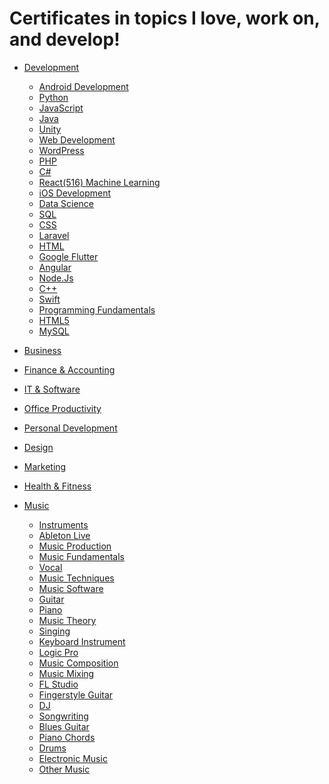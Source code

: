 # Certificates in topics I love, work on, and develop!

- [Development]()
  - [Android Development]()
  - [Python]()
  - [JavaScript]()
  - [Java]()
  - [Unity]()
  - [Web Development]()
  - [WordPress]()
  - [PHP]()
  - [C#]()
  - [React(516) Machine Learning]()
  - [iOS Development]()
  - [Data Science]()
  - [SQL]()
  - [CSS]()
  - [Laravel]()
  - [HTML]()
  - [Google Flutter]()
  - [Angular]()
  - [Node.Js]()
  - [C++]()
  - [Swift]()
  - [Programming Fundamentals]()
  - [HTML5]()
  - [MySQL]()

  


- [Business]()
- [Finance & Accounting]()
- [IT & Software]()
- [Office Productivity]()
- [Personal Development]()
- [Design]()
- [Marketing]()
- [Health & Fitness]()

- [Music]()
  - [Instruments]()
  - [Ableton Live]()
  - [Music Production]()
  - [Music Fundamentals]()
  - [Vocal]()
  - [Music Techniques]()
  - [Music Software]()
  - [Guitar]()
  - [Piano]()
  - [Music Theory]()
  - [Singing]()
  - [Keyboard Instrument]()
  - [Logic Pro]()
  - [Music Composition]()
  - [Music Mixing]()
  - [FL Studio]()
  - [Fingerstyle Guitar]()
  - [DJ]()
  - [Songwriting]()
  - [Blues Guitar]()
  - [Piano Chords]()
  - [Drums]()
  - [Electronic Music]()
  - [Other Music]()
